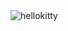 <img src="https://i.pinimg.com/564x/f2/4e/bc/f24ebc55f32773609fefa970d976489f.jpg" alt="hellokitty">

